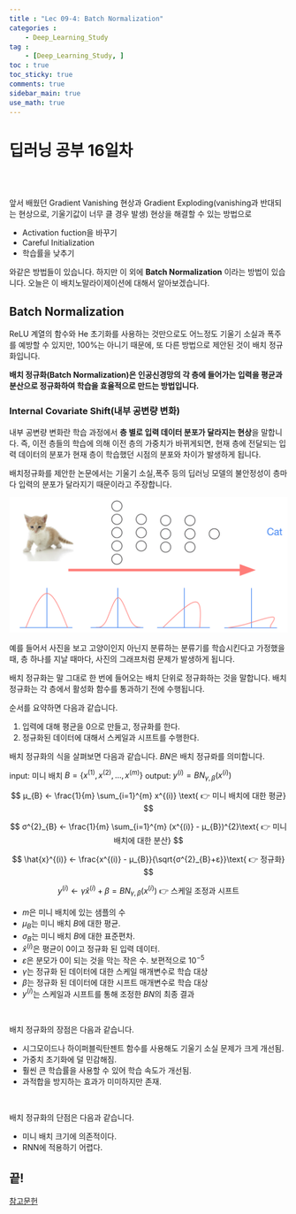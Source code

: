 ```yaml
---
title : "Lec 09-4: Batch Normalization"
categories :
    - Deep_Learning_Study
tag :
    - [Deep_Learning_Study, ]
toc : true
toc_sticky: true 
comments: true
sidebar_main: true
use_math: true
---
```


# 딥러닝 공부 16일차
<br>
<br>

앞서 배웠던 Gradient Vanishing 현상과 Gradient Exploding(vanishing과 반대되는 현상으로, 기울기값이 너무 클 경우 발생) 현상을 해결할 수 있는 방법으로

* Activation fuction을 바꾸기
* Careful Initialization
* 학습률을 낮추기

와같은 방법들이 있습니다.
하지만 이 외에 **Batch Normalization** 이라는 방법이 있습니다. 오늘은 이 배치노말라이제이션에 대해서 알아보겠습니다.

## Batch Normalization

ReLU 계열의 함수와 He 초기화를 사용하는 것만으로도 어느정도 기울기 소실과 폭주를 예방할 수 있지만, 100%는 아니기 때문에, 또 다른 방법으로 제안된 것이 배치 정규화입니다.

**배치 정규화(Batch Normalization)은 인공신경망의 각 층에 들어가는 입력을 평균과 분산으로 정규화하여 학습을 효율적으로 만드는 방법입니다.**
<br>

### Internal Covariate Shift(내부 공변량 변화)

내부 공변량 변화란 학습 과정에서 **층 별로 입력 데이터 분포가 달라지는 현상**을 말합니다.
즉, 이전 층들의 학습에 의해 이전 층의 가중치가 바뀌게되면, 현재 층에 전달되는 입력 데이터의 분포가 현재 층이 학습했던 시점의 분포와 차이가 발생하게 됩니다.

배치정규화를 제안한 논문에서는 기울기 소실,폭주 등의 딥러닝 모델의 불안정성이 층마다 입력의 분포가 달라지기 때문이라고 주장합니다.

<p align="center"><img src="/MYPICS/Deep_Learning/lec09-3/2.png" width = "600" ></p>

예를 들어서 사진을 보고 고양이인지 아닌지 분류하는 분류기를 학습시킨다고 가정했을 때, 층 하나를 지날 때마다, 사진의 그래프처럼 문제가 발생하게 됩니다.
<br>

배치 정규화는 말 그대로 한 번에 들어오는 배치 단위로 정규화하는 것을 말합니다.
배치 정규화는 각 층에서 활성화 함수를 통과하기 전에 수행됩니다.

순서를 요약하면 다음과 같습니다.
1. 입력에 대해 평균을 0으로 만들고, 정규화를 한다.
2. 정규화된 데이터에 대해서 스케일과 시프트를 수행한다.

배치 정규화의 식을 살펴보면 다음과 같습니다. $BN$은 배치 정규롸를 의미합니다.

input: 미니 배치 $B = \{{x}^{(1)}, {x}^{(2)}, ..., {x}^{(m)}\}$
output: $y^{(i)} = BN_{γ, β}(x^{(i)})$

$$
μ_{B} ← \frac{1}{m} \sum_{i=1}^{m} x^{(i)} \text{ 👉 미니 배치에 대한 평균}
$$

$$
σ^{2}_{B} ← \frac{1}{m} \sum_{i=1}^{m} (x^{(i)} - μ_{B})^{2}\text{ 👉 미니 배치에 대한 분산}
$$

$$
\hat{x}^{(i)} ← \frac{x^{(i)} - μ_{B}}{\sqrt{σ^{2}_{B}+ε}}\text{ 👉 정규화}
$$

$$
y^{(i)} ← γ\hat{x}^{(i)} + β = BN_{γ, β}(x^{(i)}) \text{ 👉 스케일 조정과 시프트}
$$

* $m$은 미니 배치에 있는 샘플의 수
* $μ_{B}$는 미니 배치 $B$에 대한 평균.
* $σ_{B}$는 미니 배치 $B$에 대한 표준편차.
* $\hat{x}^{(i)}$은 평균이 0이고 정규화 된 입력 데이터.
* $ε$은 분모가 0이 되는 것을 막는 작은 수. 보편적으로 $10^{-5}$
* $\gamma$는 정규화 된 데이터에 대한 스케일 매개변수로 학습 대상
* $\beta$는 정규화 된 데이터에 대한 시프트 매개변수로 학습 대상
* $y^{(i)}$는 스케일과 시프트를 통해 조정한 $BN$의 최종 결과
<br>

배치 정규화의 장점은 다음과 같습니다.

* 시그모이드나 하이퍼블릭탄젠트 함수를 사용해도 기울기 소실 문제가 크게 개선됨.
* 가중치 초기화에 덜 민감해짐.
* 훨씬 큰 학습률을 사용할 수 있어 학습 속도가 개선됨.
* 과적합을 방지하는 효과가 미미하지만 존재.
<br>

배치 정규화의 단점은 다음과 같습니다.

* 미니 배치 크기에 의존적이다.
* RNN에 적용하기 어렵다.

## 끝!

[참고문헌]

[참고문헌]:https://wikidocs.net/61271